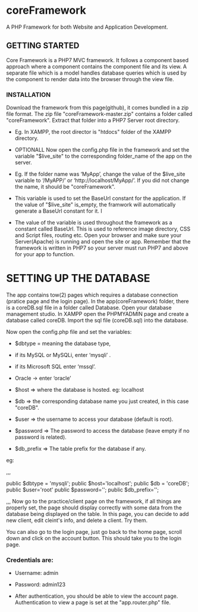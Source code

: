 # coreFramework

A PHP Framework for both Website and Application Development.

## GETTING STARTED

Core Framework is a PHP7 MVC framework. It follows a component based approach where a component contains the component file and its view. A separate file which is a model handles database queries which is used by the component to render data into the browser through the view file.

### INSTALLATION
Download the framework from this page(github), it comes bundled in a zip file format. 
The zip file "coreFramework-master.zip" contains a folder called "coreFramework". Extract that folder into a PHP7 Server root directory.
* Eg. In XAMPP, the root director is "htdocs" folder of the XAMPP directory.

* OPTIONALL Now open the config.php file in the framework and set the variable "$live_site" to the corresponding folder_name of the app on the server. 

* Eg. If the folder name was ‘MyApp’, change the value of the $live_site variable to ‘/MyAPP/’ or ‘http://localhost/MyApp/’. If you did not change the name, it should be "coreFramework".

* This variable is used to set the BaseUrl constant for the application.
If the value of "$live_site" is_empty, the framwork will automatically generate a BaseUrl constant for it.
I


* The value of the variable is used throughout the framework as a constant called BaseUrl. This is used to reference image directory, CSS and Script files, routing etc.
Open your browser and make sure your Server(Apache) is running and open the site or app.
Remember that the framework is written in PHP7 so your server must run PHP7 and above for your app to function.

# SETTING UP THE DATABASE
The app contains tow(2) pages which requires a database connection (pratice page and the login page). In the app(coreFramework) folder, there is a coreDB.sql file in a folder called Database. Open your database management studio. In XAMPP open the PHPMYADMIN page and create a database called coreDB. Import the sql file (coreDB.sql) into the database. 

Now open the config.php file and set the variables:

*	$dbtype = meaning the database type, 
  *	if its MySQL or MySQLi, enter ‘mysqli’ . 
  *	if its Microsoft SQL enter ‘mssql’. 
  *	Oracle ->  enter ‘oracle’ 

*	$host => where the database is hosted. eg: localhost
*	$db => the corresponding database name you just created, in this case "coreDB". 
*	$user => the username to access your database (default is root). 
*	$password => The password to access the database (leave empty if no password is related). 
*	$db_prefix => The table prefix for the database if any.

eg:

,,,

public $dbtype = 'mysqli';
public $host='localhost';
public $db = 'coreDB';
public $user='root'
public $password='';
public $db_prefix='';

,,,
Now go to the practice/client page on the framework, if all things are properly set, the page should display correctly with some data from the database being displayed on the table. In this page, you can decide to add new client, edit cleint's info, and delete a client. Try them. 

You can also go to the login page, just go back to the home page, scroll down and click on the account button. This should take you to the login page. 

### Credentials are: 
*	Username: admin 
*	Password: admin123 

* After authentication, you should be able to view the account page. Authentication to view a page is set at the "app.router.php" file.